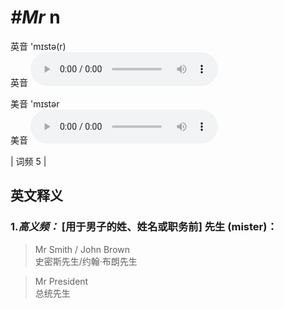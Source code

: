 # ***\#Mr*** n
英音 'mɪstə(r)  
英音
<audio src="./media/mr-B.aac" controls="controls"></audio>

美音 'mɪstər  
美音
<audio src="./media/Mr.aac" controls="controls"></audio>



| 词频 5 |  

英文释义
---
### 1.*高义频：* **[用于男子的姓、姓名或职务前] 先生 (mister)：**  

 > Mr Smith / John Brown  
 > 史密斯先生/约翰·布朗先生    

 > Mr President   
 > 总统先生    


